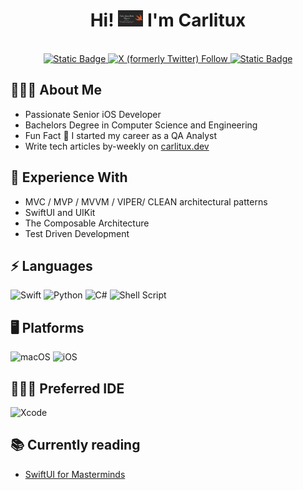 <h1 align="center">Hi! <img src="https://github.com/devcarlos/carlituxdex/blob/master/assets/carlitux.png" width="40px"> I'm Carlitux </h1>
 <p align="center"><br/>
   <a href="https://www.linkedin.com/in/carlosalcala">
    <img alt="Static Badge" src="https://img.shields.io/badge/Follow_on-Linked_In-blue">
  </a>
  
  <a href="https://twitter.com/carlosalcala">
    <img alt="X (formerly Twitter) Follow" src="https://img.shields.io/twitter/follow/carlosalcala">
  </a>

  <a href="https://www.carlitux.dev">
    <img alt="Static Badge" src="https://img.shields.io/badge/www.carlitux.dev-blue">
  </a>
</p>




## 👨🏻‍💻 About Me
* Passionate Senior iOS Developer
* Bachelors Degree in Computer Science and Engineering
* Fun Fact 💎 I started my career as a QA Analyst
* Write tech articles by-weekly on [carlitux.dev](https://www.carlitux.dev)

## 🧠 Experience With
* MVC / MVP / MVVM / VIPER/ CLEAN architectural patterns
* SwiftUI and UIKit
* The Composable Architecture
* Test Driven Development

## ⚡ Languages 
![Swift](https://img.shields.io/badge/swift-F54A2A?style=for-the-badge&logo=swift&logoColor=white) ![Python](https://img.shields.io/badge/python-3670A0?style=for-the-badge&logo=python&logoColor=ffdd54) ![C#](https://img.shields.io/badge/c%23-%23239120.svg?style=for-the-badge&logo=csharp&logoColor=white) ![Shell Script](https://img.shields.io/badge/shell_script-%23121011.svg?style=for-the-badge&logo=gnu-bash&logoColor=white)

##  🖥️ Platforms
![macOS](https://img.shields.io/badge/mac%20os-000000?style=for-the-badge&logo=macos&logoColor=F0F0F0) ![iOS](https://img.shields.io/badge/iOS-000000?style=for-the-badge&logo=ios&logoColor=white)

## 👩🏽‍💻 Preferred IDE
![Xcode](https://img.shields.io/badge/Xcode-007ACC?style=for-the-badge&logo=Xcode&logoColor=white)


## 📚 Currently reading
* [SwiftUI for Masterminds](https://www.amazon.com/gp/product/B0858VPPXL/ref=as_li_tl?ie=UTF8&camp=1789&creative=9325&creativeASIN=B0858VPPXL&linkCode=as2&tag=compubookstut-20&linkId=5346f8c41a50bef9a67dda1d46544e6c)

